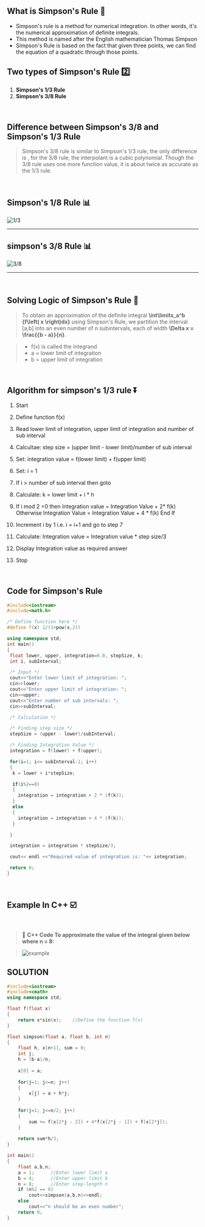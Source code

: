 ## What is Simpson's Rule  :triangular_ruler:

- Simpson's rule is a method for numerical integration. In other words, it's the numerical approximation of definite integrals.
- This method is named after the English mathematician Thomas Simpson 
- Simpson's Rule is based on the fact that given three points, we can find the equation of a quadratic through those points.

## Two types of Simpson's Rule :two:
1. **Simpson's 1/3 Rule**
2. **Simpson's 3/8 Rule**

&nbsp;
## Difference between Simpson's 3/8 and Simpson's 1/3 Rule 
>Simpson's 3/8 rule is similar to Simpson's 1/3 rule, the only difference is , for the 3/8 rule, the interpolant is a cubic polynomial. Though the 3/8 rule uses one more function value, it is about twice as accurate as the 1/3 rule.

&nbsp;
## **Simpson's 1/8 Rule** :bar_chart:

![1/3](https://user-images.githubusercontent.com/85052879/136943604-2758b881-ea02-41e9-8c9f-2b993242b494.jpg)
<hr>

## **simpson's 3/8 Rule** :bar_chart:

![3/8](https://user-images.githubusercontent.com/85052879/136944200-4a375aae-76bd-439c-8270-1204a0920d68.png)
<hr>

&nbsp;
## Solving Logic of Simpson's Rule :brain:

 >To obtain an approximation of the definite integral   **\int\limits_a^b {f\left( x \right)dx}** using Simpson's Rule, we partition the interval [a,b] into an even number  of n subintervals, each of width   **\Delta x = \frac{{b - a}}{n}**.

>- f(x) is called the integrand
>- a = lower limit of integration
>- b = upper limit of integration

&nbsp;

## Algorithm for simpson's 1/3 rule :arrow_double_down:

1. Start

2. Define function f(x)

3. Read lower limit of integration, upper limit of 
   integration and number of sub interval

4. Calcultae: step size = (upper limit - lower limit)/number of sub interval

5. Set: integration value = f(lower limit) + f(upper limit)

6. Set: i = 1

7. If i > number of sub interval then goto 

8. Calculate: k = lower limit + i * h

9. If i mod 2 =0 then 
     Integration value = Integration Value + 2* f(k)
   Otherwise
     Integration Value = Integration Value + 4 * f(k)
   End If

10. Increment i by 1 i.e. i = i+1 and go to step 7

11. Calculate: Integration value = Integration value * step size/3 

12. Display Integration value as required answer

13. Stop 

&nbsp;
## Code for Simpson's Rule

```C++
#include<iostream>
#include<math.h>

/* Define function here */
#define f(x) 1/(1+pow(x,2))

using namespace std;
int main()
{
 float lower, upper, integration=0.0, stepSize, k;
 int i, subInterval;

 /* Input */
 cout<<"Enter lower limit of integration: ";
 cin>>lower;
 cout<<"Enter upper limit of integration: ";
 cin>>upper;
 cout<<"Enter number of sub intervals: ";
 cin>>subInterval;

 /* Calculation */

 /* Finding step size */
 stepSize = (upper - lower)/subInterval;

 /* Finding Integration Value */
 integration = f(lower) + f(upper);

 for(i=1; i<= subInterval-1; i++)
 {
  k = lower + i*stepSize;

  if(i%2==0)
  {
    integration = integration + 2 * (f(k));
  }
  else
  {
    integration = integration + 4 * (f(k));
  }

 }

 integration = integration * stepSize/3;

 cout<< endl <<"Required value of integration is: "<< integration;

 return 0;
}
```
&nbsp;
## Example In C++ :ballot_box_with_check:
&nbsp;
>:pencil: **C++ Code To approximate the value of the integral given below where n = 8:**
&nbsp;

>![example](https://user-images.githubusercontent.com/85052879/136946427-a442e006-88fc-4792-8d35-85c7742f5422.png)


## SOLUTION

```C++
#include<iostream>
#include<cmath>
using namespace std;

float f(float x)
{
	return x*sin(x);	//Define the function f(x)
}

float simpson(float a, float b, int n)
{
	float h, x[n+1], sum = 0;
	int j;
	h = (b-a)/n;
	
	x[0] = a;
	
	for(j=1; j<=n; j++)
	{
		x[j] = a + h*j;
	}
	
	for(j=1; j<=n/2; j++)
	{
		sum += f(x[2*j - 2]) + 4*f(x[2*j - 1]) + f(x[2*j]);
	}
	
	return sum*h/3;
}

int main()
{
	float a,b,n;
	a = 1;		//Enter lower limit a
	b = 4;		//Enter upper limit b
	n = 8;		//Enter step-length n
	if (n%2 == 0)
		cout<<simpson(a,b,n)<<endl;
	else
		cout<<"n should be an even number";
	return 0;
}
```